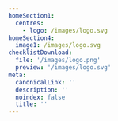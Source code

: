 ```yaml
---
homeSection1:
  centres:
    - logo: /images/logo.svg
homeSection4:
  image1: /images/logo.svg
checklistDownload:
  file: '/images/logo.png'
  preview: '/images/logo.svg'
meta:
  canonicalLink: ''
  description: ''
  noindex: false
  title: ''
---
```

